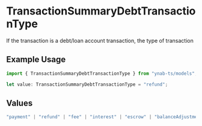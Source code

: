 # TransactionSummaryDebtTransactionType

If the transaction is a debt/loan account transaction, the type of transaction

## Example Usage

```typescript
import { TransactionSummaryDebtTransactionType } from "ynab-ts/models";

let value: TransactionSummaryDebtTransactionType = "refund";
```

## Values

```typescript
"payment" | "refund" | "fee" | "interest" | "escrow" | "balanceAdjustment" | "credit" | "charge"
```